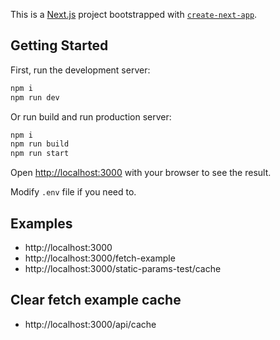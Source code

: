 This is a [Next.js](https://nextjs.org) project bootstrapped with [`create-next-app`](https://nextjs.org/docs/app/api-reference/cli/create-next-app).

## Getting Started

First, run the development server:

```bash
npm i
npm run dev
```

Or run build and run production server:

```bash
npm i
npm run build
npm run start
```

Open [http://localhost:3000](http://localhost:3000) with your browser to see the result.

Modify `.env` file if you need to.

## Examples

- http://localhost:3000
- http://localhost:3000/fetch-example
- http://localhost:3000/static-params-test/cache

## Clear fetch example cache

- http://localhost:3000/api/cache
